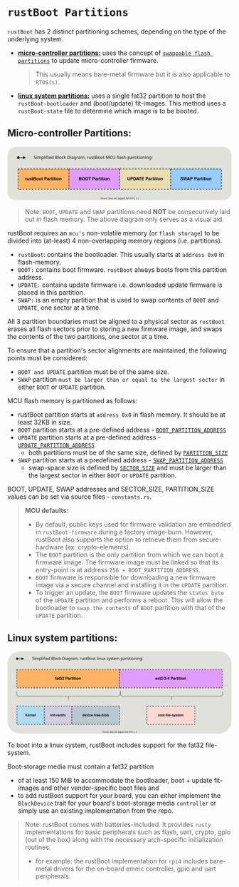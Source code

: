# `rustBoot Partitions`

`rustBoot` has 2 distinct partitioning schemes, depending on the type of the underlying system.
- [**micro-controller partitions:**](./partitions.md#micro-controller-partitions) uses the concept of [`swappable flash partitions`](https://github.com/nihalpasham/rustBoot/issues/2) to update micro-controller firmware. 
    > This usually means bare-metal firmware but it is also applicable to `RTOS(s)`.
- [**linux system partitions:**](./partitions.md#linux-system-partitions) uses a single fat32 partition to host the `rustBoot-bootloader` and  (boot/update) fit-images. This method uses a `rustBoot-state` file to determine which image is to be booted.
## Micro-controller Partitions:

[![partition](https://github.com/imrank03/rustBoot-book-diagrams/blob/main/partition.svg?raw=true "Simplified Block Diagram, 256 byte rustBoot header")](https://github.com/imrank03/rustBoot-book-diagrams/blob/main/partition.svg?raw=true)

> Note: `BOOT`, `UPDATE` and `SWAP` partitions need **NOT** be consecutively laid out in flash memory. The above diagram only serves as a visual aid.

rustBoot requires an `mcu's` non-volatile memory (or `flash storage`) to be divided into (at-least) 4 non-overlapping memory regions (i.e. partitions). 
- `rustBoot`: contains the bootloader. This usually starts at `address 0x0` in flash-memory. 
- `BOOT:` contains boot firmware. `rustBoot` always boots from this partition address.
- `UPDATE:` contains update firmware i.e. downloaded update firmware is placed in this partition.
- `SWAP:` is an empty partition that is used to swap contents of `BOOT` and `UPDATE`, one sector at a time.

All 3 partition boundaries must be aligned to a physical sector as `rustBoot` erases all flash sectors prior to storing a new firmware image, and swaps the contents of the two partitions, one sector at a time.

To ensure that a partition's sector alignments are maintained, the following points must be considered:

- `BOOT and UPDATE` partition must be of the same size.
- `SWAP` partition `must be larger than or equal to the largest sector` in either `BOOT` or `UPDATE` partition.

MCU flash memory is partitioned as follows:

- rustBoot partition starts at `address 0x0` in flash memory. It should be at least 32KB in size.
- `BOOT` partition starts at a pre-defined address - [`BOOT_PARTITION_ADDRESS`](https://github.com/nihalpasham/rustBoot/blob/7ea124b2d8f82b85b5500bfdbc038c104eee4452/rustBoot/src/constants.rs#L8)
- `UPDATE` partition starts at a pre-defined address - [`UPDATE_PARTITION_ADDRESS`](https://github.com/nihalpasham/rustBoot/blob/7ea124b2d8f82b85b5500bfdbc038c104eee4452/rustBoot/src/constants.rs#L10)
  - both partitions must be of the same size, defined by [`PARTITION_SIZE`](https://github.com/nihalpasham/rustBoot/blob/7ea124b2d8f82b85b5500bfdbc038c104eee4452/rustBoot/src/constants.rs#L6)
- `SWAP` partition starts at a predefined address - [`SWAP_PARTITION_ADDRESS`](https://github.com/nihalpasham/rustBoot/blob/7ea124b2d8f82b85b5500bfdbc038c104eee4452/rustBoot/src/constants.rs#L9)
  - swap-space size is defined by [`SECTOR_SIZE`](https://github.com/nihalpasham/rustBoot/blob/7ea124b2d8f82b85b5500bfdbc038c104eee4452/rustBoot/src/constants.rs#L5) and must be larger than the largest sector in either `BOOT` or `UPDATE` partition.

BOOT, UPDATE, SWAP addresses and SECTOR_SIZE, PARTITION_SIZE values can be set via source files - `constants.rs`.

> **MCU defaults:**
> - By default, public keys used for firmware validation are embedded in `rustBoot-firmware` during a factory image-burn. However, rustBoot also supports the option to retrieve them from secure-hardware (ex: crypto-elements).
> - The `BOOT` partition is the only partition from which we can boot a firmware image. The firmware image must be linked so that its entry-point is at address `256 + BOOT_PARTITION_ADDRESS`.
> - `BOOT` firmware is responsible for downloading a new firmware image via a secure channel and installing it in the `UPDATE` partition. 
> - To trigger an update, the `BOOT` firmware updates the `status byte` of the `UPDATE` partition and performs a reboot. This will allow the bootloader to `swap the contents` of `BOOT` partition with that of the `UPDATE` partition. 

## Linux system partitions:

[![partition](https://github.com/imrank03/rustBoot-book-diagrams/blob/main/linux_partition.svg?raw=true "Simplified Block Diagram, linux system partition")](https://github.com/imrank03/rustBoot-book-diagrams/blob/main/linux_partition.svg?raw=true)

To boot into a linux system, rustBoot includes support for the fat32 file-system. 

Boot-storage media must contain a fat32 partition 
- of at least 150 MiB to accommodate the bootloader, boot + update fit-images and other vendor-specific boot files and
- to add rustBoot support for your board, you can either implement the `BlockDevice` trait for your board's boot-storage media `controller` or simply use an existing implementation from the repo.

> Note: rustBoot comes with batteries-included. It provides `rusty` implementations for basic peripherals such as flash, uart, crypto, gpio (out of the box) along with the necessary arch-specific initialization routines.
> - for example: the rustBoot implementation for `rpi4` includes bare-metal drivers for the on-board emmc controller, gpio and uart peripherals. 